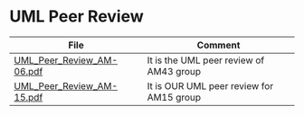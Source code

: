# UML Peer Review


| File                                                                                                                                                           | Comment                                  |
|----------------------------------------------------------------------------------------------------------------------------------------------------------------|------------------------------------------|
| [UML_Peer_Review_AM-06.pdf](https://github.com/AlessandroConti11/Progetto_Ingegnieria_del_Software_2023/blob/main/Deliverables/Peer%20Review/UML%20Peer%20Review/UML_Peer_Review_AM-06.pdf) | It is the UML peer review of AM43 group  |
| [UML_Peer_Review_AM-15.pdf](https://github.com/AlessandroConti11/Progetto_Ingegnieria_del_Software_2023/blob/main/Deliverables/Peer%20Review/UML%20Peer%20Review/UML_Peer_Review_AM-15.pdf) | It is OUR UML peer review for AM15 group |
